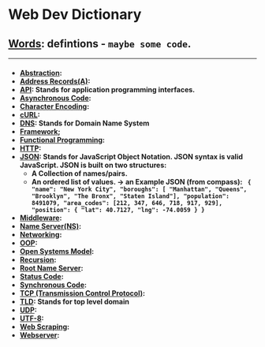 # <strong> Web Dev Dictionary

## [Words](https://www.dictionary.com/browse/word): defintions - `maybe some code`.

---

<h4>

- [Abstraction]():
- [Address Records(A)]():
- [API](): Stands for application programming interfaces. 
- [Asynchronous Code]():
- [Character Encoding]():
- [cURL]():
- [DNS](): Stands for Domain Name System
- [Framework]();
- [Functional Programming]():
- [HTTP]():
- [JSON](): Stands for JavaScript Object Notation. JSON syntax is valid JavaScript. JSON is built on two structures:
  - A Collection of names/pairs.
  - An ordered list of values.
    -> an Example JSON (from compass):
  `
{
  "name": "New York City",
  "boroughs": [
    "Manhattan",
    "Queens",
    "Brooklyn",
    "The Bronx",
    "Staten Island"],
  "population": 8491079,
  "area_codes": [212, 347, 646, 718, 917, 929],
  "position": { "lat": 40.7127, "lng": -74.0059 }
}`
- [Middleware]():
- [Name Server(NS)]():
- [Networking]():
- [OOP]():
- [Open Systems Model]():
- [Recursion]():
- [Root Name Server]():
- [Status Code]():
- [Synchronous Code]():
- [TCP (Transmission Control Protocol)]():
- [TLD](): Stands for top level domain
- [UDP]():
- [UTF-8]():
- [Web Scraping]():
- [Webserver]():

</h4>
